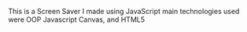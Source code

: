 This is a Screen Saver I made using JavaScript main technologies used were OOP Javascript Canvas, and HTML5
